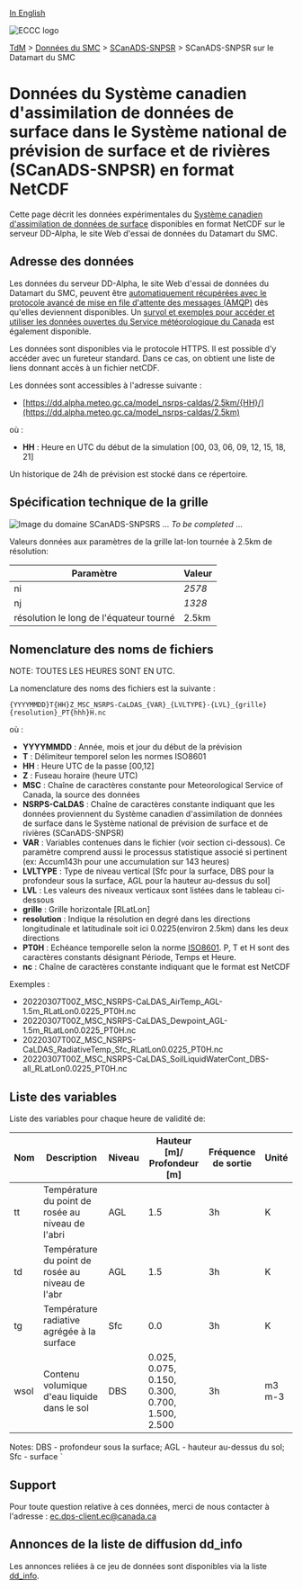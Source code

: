 [In English](readme_caldas-nsrps-datamart_en.md)

![ECCC logo](../../img_eccc-logo.png)

[TdM](../../readme_fr.md) > [Données du SMC](../readme_fr.md) > [SCanADS-SNPSR](readme_caldas-nsrps_fr.md) > SCanADS-SNPSR sur le Datamart du SMC

# Données du Système canadien d'assimilation de données de surface dans le Système national de prévision de surface et de rivières (SCanADS-SNPSR) en format NetCDF

Cette page décrit les données expérimentales du [Système canadien d'assimilation de données de surface](./readme_caldas-nsrps_fr.md) disponibles en format NetCDF sur le serveur DD-Alpha, le site Web d'essai de données du Datamart du SMC.

## Adresse des données 

Les données du serveur DD-Alpha, le site Web d'essai de données du Datamart du SMC, peuvent être [automatiquement récupérées avec le protocole avancé de mise en file d'attente des messages (AMQP)](../../msc-datamart/amqp_fr.md) dès qu'elles deviennent disponibles. Un [survol et exemples pour accéder et utiliser les données ouvertes du Service météorologique du Canada](../../usage/readme_fr.md) est également disponible.

Les données sont disponibles via le protocole HTTPS. Il est possible d’y accéder avec un fureteur standard. Dans ce cas, on obtient une liste de liens donnant accès à un fichier netCDF. 

Les données sont accessibles à l'adresse suivante :

* [https://dd.alpha.meteo.gc.ca/model_nsrps-caldas/2.5km/{HH}/](https://dd.alpha.meteo.gc.ca/model_nsrps-caldas/2.5km)                  

où :

* __HH__ : Heure en UTC du début de la simulation [00, 03, 06, 09, 12, 15, 18, 21]

Un historique de 24h de prévision est stocké dans ce répertoire.

## Spécification technique de la grille  

![Image du domaine SCanADS-SNPSRS](https://collaboration.cmc.ec.gc.ca/cmc/cmos/public_doc/msc-data/nwp_caldas-nsrps/grille_caldas-nsrps.png) ... _To be completed_ ...

Valeurs données aux paramètres de la grille lat-lon tournée à 2.5km de résolution:

| Paramètre | Valeur |
| ------ | ------ |
| ni | _2578_ | 
| nj | _1328_ | 
| résolution le long de l'équateur tourné | 2.5km |


## Nomenclature des noms de fichiers 

NOTE: TOUTES LES HEURES SONT EN UTC.

La nomenclature des noms des fichiers est la suivante :

`{YYYYMMDD}T{HH}Z_MSC_NSRPS-CaLDAS_{VAR}_{LVLTYPE}-{LVL}_{grille}{resolution}_PT{hhh}H.nc`

où :

* __YYYYMMDD__ : Année, mois et jour du début de la prévision
* __T__ : Délimiteur temporel selon les normes ISO8601
* __HH__ : Heure UTC de la passe [00,12]
* __Z__ : Fuseau horaire (heure UTC)
* __MSC__ : Chaîne de caractères constante pour Meteorological Service of Canada, la source des données
* __NSRPS-CaLDAS__ : Chaîne de caractères constante indiquant que les données proviennent du Système canadien d'assimilation de données de surface dans le Système national de prévision de surface et de rivières (SCanADS-SNPSR)
* __VAR__ : Variables contenues dans le fichier (voir section ci-dessous). Ce paramètre comprend aussi le processus statistique associé si pertinent (ex: Accum143h pour une accumulation sur 143 heures)
* __LVLTYPE__ : Type de niveau vertical [Sfc pour la surface, DBS pour la profondeur sous la surface, AGL pour la hauteur au-dessus du sol]
* __LVL__ : Les valeurs des niveaux verticaux sont listées dans le tableau ci-dessous
* __grille__ : Grille horizontale [RLatLon]
* __resolution__ : Indique la résolution en degré dans les directions longitudinale et latitudinale soit ici 0.0225(environ 2.5km) dans les deux directions
* __PT0H__ : Echéance temporelle selon la norme [ISO8601](https://en.wikipedia.org/wiki/ISO_8601). P, T et H sont des caractères constants désignant Période, Temps et Heure.
* __nc__ : Chaîne de caractères constante indiquant que le format est NetCDF

Exemples :

* 20220307T00Z_MSC_NSRPS-CaLDAS_AirTemp_AGL-1.5m_RLatLon0.0225_PT0H.nc
* 20220307T00Z_MSC_NSRPS-CaLDAS_Dewpoint_AGL-1.5m_RLatLon0.0225_PT0H.nc
* 20220307T00Z_MSC_NSRPS-CaLDAS_RadiativeTemp_Sfc_RLatLon0.0225_PT0H.nc
* 20220307T00Z_MSC_NSRPS-CaLDAS_SoilLiquidWaterCont_DBS-all_RLatLon0.0225_PT0H.nc


## Liste des variables

Liste des variables pour chaque heure de validité de:

|Nom   | Description|  Niveau|                          Hauteur [m]/ Profondeur [m]|  Fréquence de sortie|  Unité|
|---------|---------------|----------|----------|----------|----------|
|tt     |Température du point de rosée au niveau de l'abri                            |   AGL|    1.5|    3h|    K|
|td      |Température du point de rosée au niveau de l'abr |   AGL|     1.5|    3h|    K|
|tg      |Température radiative agrégée à la surface |   Sfc|     0.0|    3h|    K|
|wsol      |Contenu volumique d'eau liquide dans le sol |   DBS|     0.025, 0.075, 0.150, 0.300, 0.700, 1.500, 2.500|    3h|    m3 m-3|

Notes: DBS - profondeur sous la surface; AGL - hauteur au-dessus du sol; Sfc - surface `

## Support

Pour toute question relative à ces données, merci de nous contacter à l'adresse : [ec.dps-client.ec@canada.ca](mailto:ec.dps-client.ec@canada.ca)

## Annonces de la liste de diffusion dd_info 

Les annonces reliées à ce jeu de données sont disponibles via la liste [dd_info](https://lists.ec.gc.ca/cgi-bin/mailman/listinfo/dd_info).

